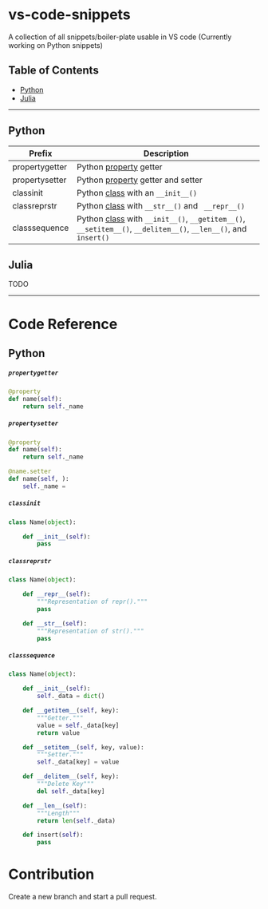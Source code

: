 # vs-code-snippets
A collection of all snippets/boiler-plate usable in VS code (Currently working on Python snippets)

## Table of Contents
- [Python](#python)
- [Julia](#julia)

---

## Python

| Prefix              |           Description                      |
| ------------------- | -------------------------------------------|
| propertygetter      | Python [property](#propertygetter) getter |
| propertysetter      | Python [property](#propertysetter) getter and setter |
| classinit           | Python [class](#classinit) with an `__init__()`  |
| classreprstr        | Python [class](#classreprstr) with `__str__()` and ` __repr__()` |
| classsequence       | Python [class](#classsequence) with `__init__()`, `__getitem__()`, `__setitem__()`, `__delitem__()`, `__len__()`, and `insert()` |

## Julia
TODO

---

# Code Reference

## Python

##### `propertygetter`

```python
@property
def name(self):
    return self._name
```

##### `propertysetter`
```python
@property
def name(self):
    return self._name

@name.setter
def name(self, ):
    self._name = 
```

##### `classinit`
```python
class Name(object):

    def __init__(self):
        pass

```

##### `classreprstr`
```python
class Name(object):

    def __repr__(self):
        """Representation of repr()."""
        pass

    def __str__(self):
        """Representation of str()."""
        pass
```

##### `classsequence`
```python
class Name(object):

    def __init__(self):
        self._data = dict()

    def __getitem__(self, key):
        """Getter."""
        value = self._data[key]
        return value

    def __setitem__(self, key, value):
        """Setter."""
        self._data[key] = value

    def __delitem__(self, key):
        """Delete Key"""
        del self._data[key]

    def __len__(self):
        """Length"""
        return len(self._data)

    def insert(self):
        pass

```

# Contribution
Create a new branch and start a pull request.
